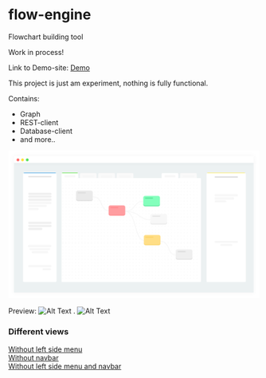 # flow-engine
Flowchart building tool

Work in process!

Link to Demo-site:
<a href="http://rest-client.surge.sh/">Demo</a>


This project is just am experiment, nothing is fully functional.

Contains:
  - Graph
  - REST-client
  - Database-client
  - and more..



<img src="https://raw.githubusercontent.com/nexriz/flow-engine/main/src/svg/restcli2.svg" alt="Alt Text" style="max-width:100%;">


Preview:
<img src="https://i.imgur.com/FcMSjV4.png" alt="Alt Text" style="max-width:100%;">
.
<img src="https://i.imgur.com/iEkl8QV.png" alt="Alt Text" style="max-width:100%;">



### Different views

<a href="http://rest-client.surge.sh/?sidenone">Without left side menu</a> <br/>
<a href="http://rest-client.surge.sh/?blank">Without navbar</a> <br/>
<a href="http://rest-client.surge.sh/?sidenone&blank">Without left side menu and navbar</a> <br/>




